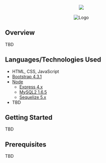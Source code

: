 <p align="center">
    <a href="https://github.com/ssullivan14/case-by-case/graphs/contributors" alt="Contributors">
    <img src="https://img.shields.io/github/contributors/badges/shields" /></a>
    <br><br>
    <img src="public/assets/img/logo2.png" alt="Logo"><br>
</p>

## Overview
TBD

## Languages/Technologies Used
- HTML, CSS, JavaScript
- [Bootstrap 4.3.1](https://getbootstrap.com/docs/4.3)
- [Node](https://nodejs.org/en/docs/)
    - [Express 4.x](https://expressjs.com/en/4x/api.html)
    - [MySQL2 1.6.5](https://www.npmjs.com/package/mysql2)
    - [Sequelize 5.x](https://sequelize.org/master/)
- TBD

## Getting Started
TBD

## Prerequisites
TBD